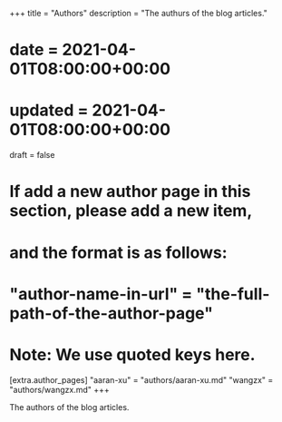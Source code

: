 +++
title = "Authors"
description = "The authurs of the blog articles."
# date = 2021-04-01T08:00:00+00:00
# updated = 2021-04-01T08:00:00+00:00
draft = false

# If add a new author page in this section, please add a new item,
# and the format is as follows:
#
# "author-name-in-url" = "the-full-path-of-the-author-page"
#
# Note: We use quoted keys here.
[extra.author_pages]
"aaran-xu" = "authors/aaran-xu.md"
"wangzx" = "authors/wangzx.md"
+++

The authors of the blog articles.
